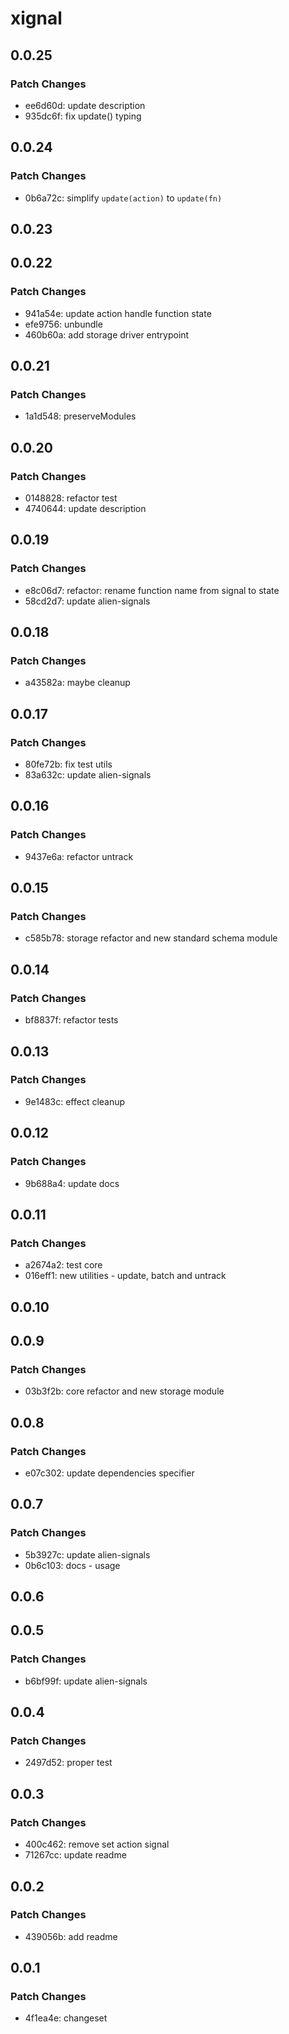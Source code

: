 # xignal

## 0.0.25

### Patch Changes

- ee6d60d: update description
- 935dc6f: fix update() typing

## 0.0.24

### Patch Changes

- 0b6a72c: simplify `update(action)` to `update(fn)`

## 0.0.23

## 0.0.22

### Patch Changes

- 941a54e: update action handle function state
- efe9756: unbundle
- 460b60a: add storage driver entrypoint

## 0.0.21

### Patch Changes

- 1a1d548: preserveModules

## 0.0.20

### Patch Changes

- 0148828: refactor test
- 4740644: update description

## 0.0.19

### Patch Changes

- e8c06d7: refactor: rename function name from signal to state
- 58cd2d7: update alien-signals

## 0.0.18

### Patch Changes

- a43582a: maybe cleanup

## 0.0.17

### Patch Changes

- 80fe72b: fix test utils
- 83a632c: update alien-signals

## 0.0.16

### Patch Changes

- 9437e6a: refactor untrack

## 0.0.15

### Patch Changes

- c585b78: storage refactor and new standard schema module

## 0.0.14

### Patch Changes

- bf8837f: refactor tests

## 0.0.13

### Patch Changes

- 9e1483c: effect cleanup

## 0.0.12

### Patch Changes

- 9b688a4: update docs

## 0.0.11

### Patch Changes

- a2674a2: test core
- 016eff1: new utilities - update, batch and untrack

## 0.0.10

## 0.0.9

### Patch Changes

- 03b3f2b: core refactor and new storage module

## 0.0.8

### Patch Changes

- e07c302: update dependencies specifier

## 0.0.7

### Patch Changes

- 5b3927c: update alien-signals
- 0b6c103: docs - usage

## 0.0.6

## 0.0.5

### Patch Changes

- b6bf99f: update alien-signals

## 0.0.4

### Patch Changes

- 2497d52: proper test

## 0.0.3

### Patch Changes

- 400c462: remove set action signal
- 71267cc: update readme

## 0.0.2

### Patch Changes

- 439056b: add readme

## 0.0.1

### Patch Changes

- 4f1ea4e: changeset
